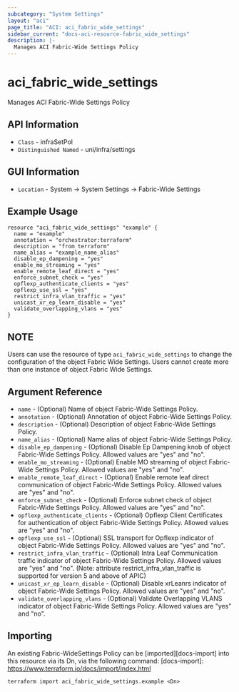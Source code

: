 ```yaml
---
subcategory: "System Settings"
layout: "aci"
page_title: "ACI: aci_fabric_wide_settings"
sidebar_current: "docs-aci-resource-fabric_wide_settings"
description: |-
  Manages ACI Fabric-Wide Settings Policy
---
```


# aci_fabric_wide_settings #
Manages ACI Fabric-Wide Settings Policy

## API Information ##
* `Class` - infraSetPol
* `Distinguished Named` - uni/infra/settings

## GUI Information ##
* `Location` - System -> System Settings -> Fabric-Wide Settings 

## Example Usage ##

```hcl
resource "aci_fabric_wide_settings" "example" {
  name = "example"
  annotation = "orchestrator:terraform"
  description = "from terraform"
  name_alias = "example_name_alias"
  disable_ep_dampening = "yes"
  enable_mo_streaming = "yes"
  enable_remote_leaf_direct = "yes"
  enforce_subnet_check = "yes"
  opflexp_authenticate_clients = "yes"
  opflexp_use_ssl = "yes"
  restrict_infra_vlan_traffic = "yes"
  unicast_xr_ep_learn_disable = "yes"
  validate_overlapping_vlans = "yes"
}
```

## NOTE ##
Users can use the resource of type `aci_fabric_wide_settings` to change the configuration of the object Fabric Wide Settings. Users cannot create more than one instance of object Fabric Wide Settings.

## Argument Reference ##
* `name` - (Optional) Name of object Fabric-Wide Settings Policy.
* `annotation` - (Optional) Annotation of object Fabric-Wide Settings Policy.
* `description` - (Optional) Description of object Fabric-Wide Settings Policy.
* `name_alias` - (Optional) Name alias of object Fabric-Wide Settings Policy.
* `disable_ep_dampening` - (Optional) Disable Ep Dampening knob of object Fabric-Wide Settings Policy. Allowed values are "yes" and "no".
* `enable_mo_streaming` - (Optional) Enable MO streaming of object Fabric-Wide Settings Policy. Allowed values are "yes" and "no".
* `enable_remote_leaf_direct` - (Optional) Enable remote leaf direct communication of object Fabric-Wide Settings Policy.  Allowed values are "yes" and "no". 
* `enforce_subnet_check` - (Optional) Enforce subnet check of object Fabric-Wide Settings Policy. Allowed values are "yes" and "no".
* `opflexp_authenticate_clients` - (Optional) Opflexp Client Certificates for authentication of object Fabric-Wide Settings Policy. Allowed values are "yes" and "no".
* `opflexp_use_ssl` - (Optional) SSL transport for Opflexp indicator of object Fabric-Wide Settings Policy. Allowed values are "yes" and "no".
* `restrict_infra_vlan_traffic` - (Optional) Intra Leaf Communication traffic indicator of object Fabric-Wide Settings Policy. Allowed values are "yes" and "no". (Note: attribute restrict_infra_vlan_traffic is supported for version 5 and above of APIC)
* `unicast_xr_ep_learn_disable` - (Optional) Disable xrLeanrs indicator of object Fabric-Wide Settings Policy. Allowed values are "yes" and "no".
* `validate_overlapping_vlans` - (Optional) Validate Overlapping VLANS indicator of object Fabric-Wide Settings Policy. Allowed values are "yes" and "no".


## Importing ##

An existing Fabric-WideSettings Policy can be [imported][docs-import] into this resource via its Dn, via the following command:
[docs-import]: https://www.terraform.io/docs/import/index.html


```
terraform import aci_fabric_wide_settings.example <Dn>
```